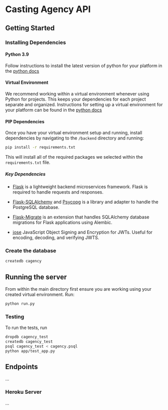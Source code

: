 # Casting Agency API

## Getting Started

### Installing Dependencies

#### Python 3.9

Follow instructions to install the latest version of python for your platform in the [python docs](https://docs.python.org/3/using/index.html)

#### Virtual Environment

We recommend working within a virtual environment whenever using Python for projects. This keeps your dependencies for each project separate and organized. Instructions for setting up a virtual environment for your platform can be found in the [python docs](https://packaging.python.org/guides/installing-using-pip-and-virtual-environments/)

#### PIP Dependencies

Once you have your virtual environment setup and running, install dependencies by navigating to the `/backend` directory and running:

```bash
pip install -r requirements.txt
```

This will install all of the required packages we selected within the `requirements.txt` file.

##### Key Dependencies

- [Flask](http://flask.pocoo.org/) is a lightweight backend microservices framework. Flask is required to handle requests and responses.

- [Flask-SQLAlchemy](https://flask-sqlalchemy.palletsprojects.com/) and [Psycopg](https://www.psycopg.org/docs/) is a library and adapter to handle the PostgreSQL database.

- [Flask-Migrate](https://flask-migrate.readthedocs.io/) is an extension that handles SQLAlchemy database migrations for Flask applications using Alembic.

- [jose](https://python-jose.readthedocs.io/en/latest/) JavaScript Object Signing and Encryption for JWTs. Useful for encoding, decoding, and verifying JWTS.

### Create the database
```bash
createdb cagency
```

## Running the server

From within the main directory first ensure you are working using your created virtual environment. Run:

```bash
python run.py
```

### Testing
To run the tests, run
```bash
dropdb cagency_test
createdb cagency_test
psql cagency_test < cagency.psql
python app/test_app.py
```

## Endpoints

...

### Heroku Server

...
